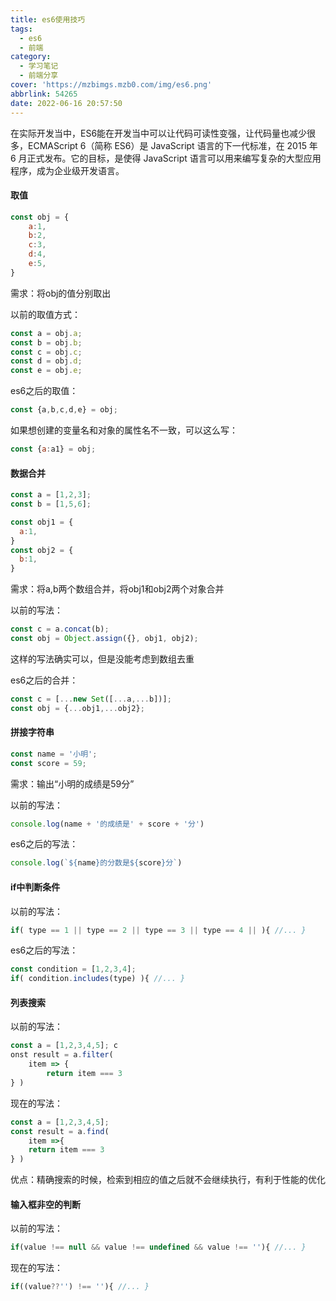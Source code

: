 ```yaml
---
title: es6使用技巧
tags:
  - es6
  - 前端
category:
  - 学习笔记
  - 前端分享
cover: 'https://mzbimgs.mzb0.com/img/es6.png'
abbrlink: 54265
date: 2022-06-16 20:57:50
---
```

在实际开发当中，ES6能在开发当中可以让代码可读性变强，让代码量也减少很多，ECMAScript 6（简称 ES6）是 JavaScript 语言的下一代标准，在 2015 年 6 月正式发布。它的目标，是使得 JavaScript 语言可以用来编写复杂的大型应用程序，成为企业级开发语言。

#### 取值
```JavaScript
const obj = {
    a:1,
    b:2,
    c:3,
    d:4,
    e:5,
}
```
需求：将obj的值分别取出

以前的取值方式：

```JavaScript
const a = obj.a;
const b = obj.b;
const c = obj.c;
const d = obj.d;
const e = obj.e;
```
es6之后的取值：

```JavaScript
const {a,b,c,d,e} = obj;

```
如果想创建的变量名和对象的属性名不一致，可以这么写：

```javascript
const {a:a1} = obj;
```

#### 数据合并

```JavaScript
const a = [1,2,3];
const b = [1,5,6];

const obj1 = {
  a:1,
}
const obj2 = {
  b:1,
}
```
需求：将a,b两个数组合并，将obj1和obj2两个对象合并

以前的写法：
```JavaScript
const c = a.concat(b);
const obj = Object.assign({}, obj1, obj2);
```
这样的写法确实可以，但是没能考虑到数组去重

es6之后的合并：

```js
const c = [...new Set([...a,...b])];
const obj = {...obj1,...obj2};
```
#### 拼接字符串

```js
const name = '小明'; 
const score = 59;
```
需求：输出“小明的成绩是59分”

以前的写法：

```js
console.log(name + '的成绩是' + score + '分')
```
es6之后的写法：

```js
console.log(`${name}的分数是${score}分`)
```

#### if中判断条件

以前的写法：

```js
if( type == 1 || type == 2 || type == 3 || type == 4 || ){ //... }
```
es6之后的写法：

```js
const condition = [1,2,3,4]; 
if( condition.includes(type) ){ //... }
```

#### 列表搜索

以前的写法：

```js
const a = [1,2,3,4,5]; c
onst result = a.filter( 
    item => { 
        return item === 3 
} )
```
现在的写法：

```js
const a = [1,2,3,4,5]; 
const result = a.find( 
    item =>{ 
    return item === 3 
} )
```
优点：精确搜索的时候，检索到相应的值之后就不会继续执行，有利于性能的优化

#### 输入框非空的判断

以前的写法：

```js
if(value !== null && value !== undefined && value !== ''){ //... }
```
现在的写法：

```js
if((value??'') !== ''){ //... }
```